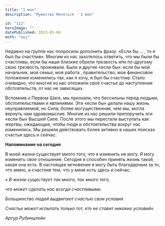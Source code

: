 ```yaml
---
title: "1 мая"
description: "Мужество Меняться - 1 мая"

id: "122"
heroImage: ""
datePublished: 2023-05-04
moth: "maj"
---
```


Недавно на группе нас попросили дополнить фразу: «Если бы … , то я был бы
счастлив». Многим из нас захотелось ответить, что мы были бы счастливы, если
бы наши близкие обрели трезвость или по-другому свою трезвость проживали. Были
и другие «если бы»: если бы мой начальник, моя семья, моя работа ,
правительство, мое финансовое положение изменились так, как я хочу, я был бы
счастлив. Стало очевидно, что многие из нас отложили свое счастье до
наступления обстоятельств, от нас не зависящих.

Вспомнив о Первом Шаге, мы признали, что бессильны перед людьми,
обстоятельствами и явлениями. Эти «если бы» делали нашу жизнь неуправляемой,
но Сила, более могущественная, чем мы, могла вернуть нам здравомыслие. Многие
из нас решили препоручить эти «если бы» Высшей Силе. После этого мы перестали
выступать как жертвы, ожидающие, чтобы люди и обстоятельства вокруг нас
изменились. Мы решили действовать более активно в наших поисках счастья здесь
и сейчас.

**Напоминание на сегодня**

В моей жизни существует много того, что я изменить не могу. Я могу изменить
свое отношение. Сегодня я способен принять жизнь такой, какая она есть. В
настоящее мгновение я могу быть благодарным за то, что имею, и счастлив тем,
что у меня есть здесь и сейчас.

« _В жизни существует так много, так много того,_

_что может сделать нас всегда счастливыми._

_Большинство людей выдвигают счастью свои условия._

_Счастье может испытать только тот, кто не ставит никаких условий»._

_Артур Рубинштейн_
